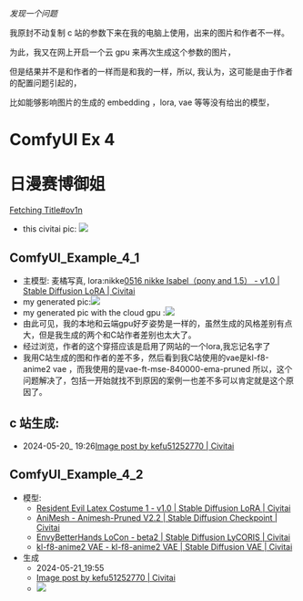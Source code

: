 _发现一个问题_

我原封不动复制 c 站的参数下来在我的电脑上使用，出来的图片和作者不一样。

为此，我又在网上开启一个云 gpu 来再次生成这个参数的图片，

但是结果并不是和作者的一样而是和我的一样，所以, 我认为，这可能是由于作者的配置问题引起的，

比如能够影响图片的生成的 embedding ，lora, vae 等等没有给出的模型，
# ComfyUI Ex 4
# 日漫赛博御姐
[Fetching Title#ov1n](https://civitai.com/images/12172952)
- this civitai pic:
![](https://image.civitai.com/xG1nkqKTMzGDvpLrqFT7WA/149d378e-ce16-4cab-b666-2b0afdaa71c1/original=true/00059-2425464473.jpeg)
## ComfyUI_Example_4_1

- 主模型: 麦橘写真, lora:nikke[0516 nikke Isabel（pony and 1.5） - v1.0 | Stable Diffusion LoRA | Civitai](https://civitai.com/models/433115/0516-nikke-isabel?modelVersionId=482481)
- my generated pic:![](https://image.civitai.com/xG1nkqKTMzGDvpLrqFT7WA/8a42467f-a6d6-4c2f-8011-68940b810eb8/original=true/ComfyUI_00001_.jpeg)
- my generated pic with the cloud gpu :![](https://image.civitai.com/xG1nkqKTMzGDvpLrqFT7WA/b2581572-86b9-4414-8b50-9fccafdd506b/original=true/d55bbca18dbeda21aa44ef44fc32ebd9c163b1cc799d682d5057eb0243929b20.jpeg)
- 由此可见，我的本地和云端gpu好歹姿势是一样的，虽然生成的风格差别有点大，但是我生成的两个和C站作者差别也太大了。
- 经过浏览，作者的这个穿搭应该是启用了网站的一个lora,我忘记名字了
- 我用C站生成的图和作者的差不多，然后看到我C站使用的vae是kl-f8-anime2 vae ，而我使用的是vae-ft-mse-840000-ema-pruned 所以，这个问题解决了，包括一开始就找不到原因的案例一也差不多可以肯定就是这个原因了。
## c 站生成:
- 2024-05-20_ 19:26[Image post by kefu51252770 | Civitai](https://civitai.com/posts/2883240)
## ComfyUI_Example_4_2
- 模型:
	- [Resident Evil Latex Costume 1 - v1.0 | Stable Diffusion LoRA | Civitai](https://civitai.com/models/445434/resident-evil-latex-costume-1?modelVersionId=496017)
	- [AniMesh - Animesh-Pruned V2.2 | Stable Diffusion Checkpoint | Civitai](https://civitai.com/models/90642/animesh?modelVersionId=224732)
	- [EnvyBetterHands LoCon - beta2 | Stable Diffusion LyCORIS | Civitai](https://civitai.com/models/47085/envybetterhands-locon?modelVersionId=55199)
	- [kl-f8-anime2 VAE - kl-f8-anime2 VAE | Stable Diffusion VAE | Civitai](https://civitai.com/models/23906/kl-f8-anime2-vae?modelVersionId=28569)
- 生成
	- 2024-05-21_19:55
	- [Image post by kefu51252770 | Civitai](https://civitai.com/posts/2906142)
	- ![](https://image.civitai.com/xG1nkqKTMzGDvpLrqFT7WA/08fbc675-4990-4413-b771-2630006c05f5/width=2048/ComfyUI_Example_4_00003_.jpeg)

